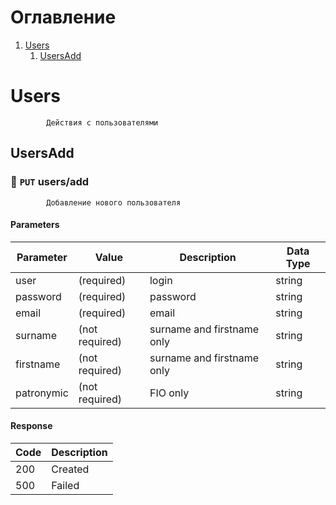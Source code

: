 # Оглавление
1. [Users](#Users)
    1. [UsersAdd](#UsersAdd)
# Users

            Действия с пользователями
            
## UsersAdd
### :orange_book: `PUT` **users/add**

            Добавление нового пользователя
            
#### Parameters
| Parameter | Value | Description | Data Type |
|-|-|-|-|
| user | (required) | login | string |
| password | (required) | password | string |
| email | (required) | email | string |
| surname | (not required) | surname and firstname only | string |
| firstname | (not required) | surname and firstname only | string |
| patronymic | (not required) | FIO only | string |
#### Response
| Code | Description |
|-|-|
| 200 | Created |
| 500 | Failed |
